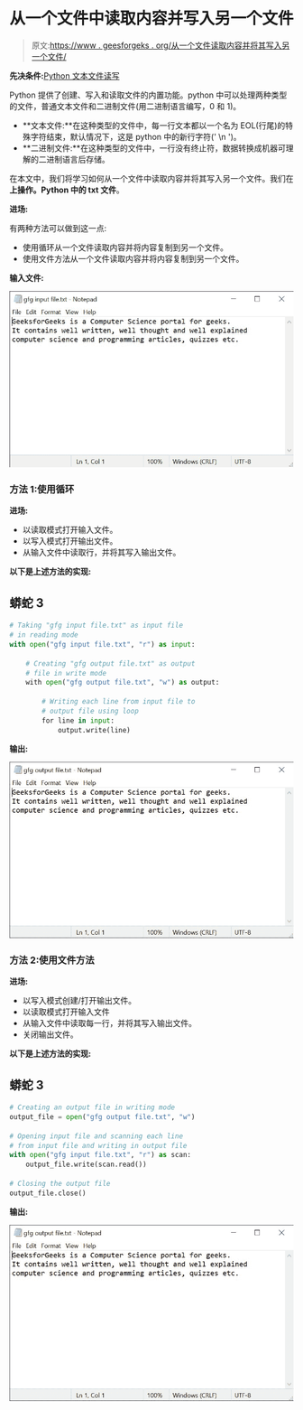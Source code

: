 # 从一个文件中读取内容并写入另一个文件

> 原文:[https://www . geesforgeks . org/从一个文件读取内容并将其写入另一个文件/](https://www.geeksforgeeks.org/read-content-from-one-file-and-write-it-into-another-file/)

**先决条件:**[Python 文本文件读写](https://www.geeksforgeeks.org/reading-writing-text-files-python/)

Python 提供了创建、写入和读取文件的内置功能。python 中可以处理两种类型的文件，普通文本文件和二进制文件(用二进制语言编写，0 和 1)。

*   **文本文件:**在这种类型的文件中，每一行文本都以一个名为 EOL(行尾)的特殊字符结束，默认情况下，这是 python 中的新行字符(' \n ')。
*   **二进制文件:**在这种类型的文件中，一行没有终止符，数据转换成机器可理解的二进制语言后存储。

在本文中，我们将学习如何从一个文件中读取内容并将其写入另一个文件。我们在**上操作。Python 中的 txt 文件**。

**进场:**

有两种方法可以做到这一点:

*   使用循环从一个文件读取内容并将内容复制到另一个文件。
*   使用文件方法从一个文件读取内容并将内容复制到另一个文件。

**输入文件:**

![](img/9983ca302cc09d43c66e367c4e899c3b.png)

### **方法 1:使用循环**

**进场:**

*   以读取模式打开输入文件。
*   以写入模式打开输出文件。
*   从输入文件中读取行，并将其写入输出文件。

**以下是上述方法的实现:**

## 蟒蛇 3

```py
# Taking "gfg input file.txt" as input file
# in reading mode
with open("gfg input file.txt", "r") as input:

    # Creating "gfg output file.txt" as output
    # file in write mode
    with open("gfg output file.txt", "w") as output:

        # Writing each line from input file to
        # output file using loop
        for line in input:
            output.write(line)
```

**输出:**

![](img/49ac404201f264fda6c8ba19979f7a78.png)

### 方法 2:使用文件方法

**进场:**

*   以写入模式创建/打开输出文件。
*   以读取模式打开输入文件
*   从输入文件中读取每一行，并将其写入输出文件。
*   关闭输出文件。

**以下是上述方法的实现:**

## 蟒蛇 3

```py
# Creating an output file in writing mode
output_file = open("gfg output file.txt", "w")

# Opening input file and scanning each line
# from input file and writing in output file
with open("gfg input file.txt", "r") as scan:
    output_file.write(scan.read())

# Closing the output file
output_file.close()
```

**输出:**

![](img/49ac404201f264fda6c8ba19979f7a78.png)